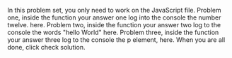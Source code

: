 In this problem set, you only need to work on the JavaScript file.
Problem one, inside the function your answer one log into the console the number twelve. here.
Problem two, inside the function your answer two log to the console the words "hello World" here.
Problem three, inside the function your answer three log to the console the p element, here.
When you are all done, click check solution.

